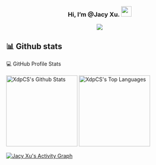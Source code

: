 <h3 align="center">
   Hi, I’m @Jacy Xu.
  <img src="https://media.giphy.com/media/hvRJCLFzcasrR4ia7z/giphy.gif" width="28">
</h3>
<p align="center">
  <a href="https://github.com/XdpCs"><img src="https://readme-typing-svg.herokuapp.com?color=2196F3&pause=1000&center=true&vCenter=true&width=435&lines=Love+programming!;Solidity+Developer;Golang+Developer;1+years+experience"></a>
</p>

##  📊 Github stats


<summary>💻 GitHub Profile Stats</summary>
  <br/>
    <a href="https://github.com/anuraghazra/github-readme-stats"><img alt="XdpCS's Github Stats" src="https://denvercoder1-github-readme-stats.vercel.app/api/?username=XdpCS&show_icons=true&count_private=true&theme=react&hide_border=true&bg_color=1F222E&title_color=F85D7F&icon_color=F8D866" height="192px"/></a>
  <a href="https://github.com/anuraghazra/github-readme-stats"><img alt="XdpCS's Top Languages" src="https://github-readme-stats.vercel.app/api/top-langs/?username=XdpCS&langs_count=8&layout=compact&theme=react&hide_border=true&bg_color=1F222E&title_color=F85D7F&icon_color=F8D866&hide=c,Assembly,stata,Tcl,Shell,BatchFile,SystemVerilog" height="192px"/></a>
  <br/>
  
  
<!-- https://github.com/ashutosh00710/github-readme-activity-graph -->
<a href="https://github.com/ashutosh00710/github-readme-activity-graph"><img alt="Jacy Xu's Activity Graph" src="https://denvercoder1-activity-graph.herokuapp.com/graph/?username=XdpCS&bg_color=1F222E&color=F8D866&line=F85D7F&point=FFFFFF&hide_border=true" /></a>

